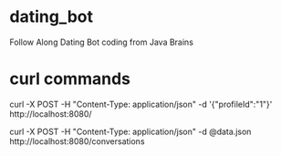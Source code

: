 # dating_bot
Follow Along Dating Bot coding from Java Brains



# curl commands


curl -X POST -H "Content-Type: application/json" -d '{"profileId":"1"}' http://localhost:8080/

curl -X POST -H "Content-Type: application/json" -d @data.json http://localhost:8080/conversations
